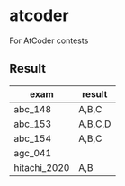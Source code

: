 # atcoder
For AtCoder contests

## Result

exam | result
---- | -----
abc_148 | A,B,C
abc_153 | A,B,C,D
abc_154 | A,B,C
agc_041 |
hitachi_2020 | A,B
